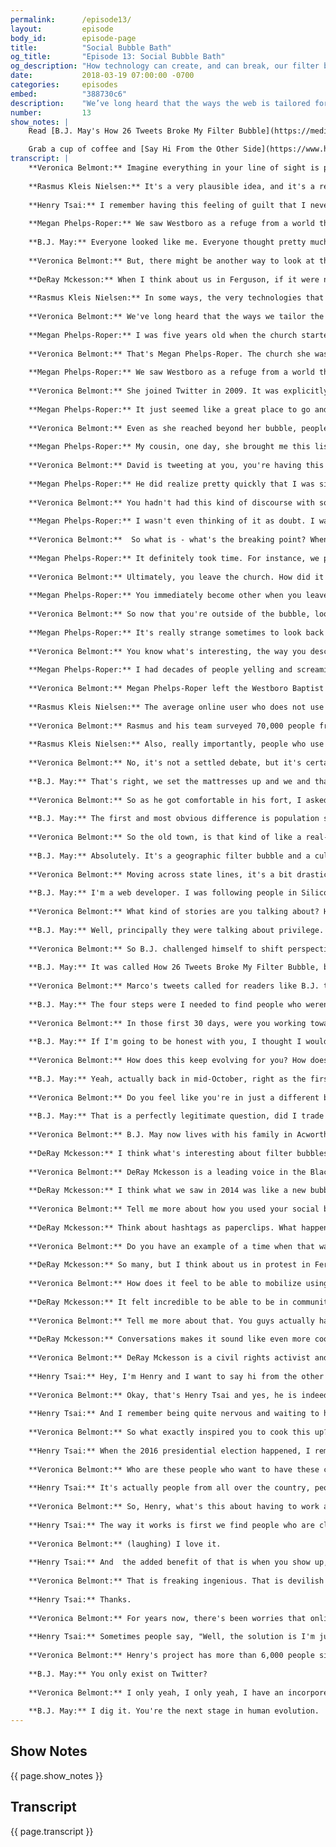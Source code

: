```yaml
---
permalink:      /episode13/
layout:         episode
body_id:        episode-page
title:          "Social Bubble Bath"
og_title:       "Episode 13: Social Bubble Bath"
og_description: "How technology can create, and can break, our filter bubbles."
date:           2018-03-19 07:00:00 -0700
categories:     episodes
embed:          "388730c6"
description:    "We’ve long heard that the ways the web is tailored for each user—how we search, what we’re shown, who we read and follow— reinforces walls between us. Veronica Belmont investigates how social media can create, and can break, our filter bubbles. Megan Phelps-Roper discusses the Westboro Baptist Church, and the bubbles that form both on and offline. B.J. May talks about the bubbles he encountered every day, in his Twitter feed, and tells us how he broke free. Rasmus Nielsen suggests social media isn’t the filter culprit we think it is. And, within the context of a divided America, DeRay McKesson argues that sometimes bubbles are what hold us together."
number:         13
show_notes: |
    Read [B.J. May's How 26 Tweets Broke My Filter Bubble](https://medium.com/@bjmay/how-26-tweets-broke-my-filter-bubble-88c1527517f3).

    Grab a cup of coffee and [Say Hi From the Other Side](https://www.hifromtheotherside.com/).
transcript: |
    **Veronica Belmont:** Imagine everything in your line of sight is preselected, that you're living in a box that blocks out whatever doesn't fit with your own identity. Online, we call that a filter bubble, and generally, we think it's a bad thing to be trapped in one. When you're in a filter bubble, you can miss out on seeing the perspective of others.
    
    **Rasmus Kleis Nielsen:** It's a very plausible idea, and it's a really important question.
    
    **Henry Tsai:** I remember having this feeling of guilt that I never had a conversation with someone who disagreed with me about the election.
    
    **Megan Phelps-Roper:** We saw Westboro as a refuge from a world that was full of Satanic people, and lies, and delusions that would lead us to Hell if we indulged them in any way.
    
    **B.J. May:** Everyone looked like me. Everyone thought pretty much like I thought, so, it was comfortable, you know.
    
    **Veronica Belmont:** But, there might be another way to look at this. Maybe sometimes, a bubble can actually be useful.
    
    **DeRay Mckesson:** When I think about us in Ferguson, if it were not for us like coming together, using social media as our own space, we wouldn't have ever begun the protest.
    
    **Rasmus Kleis Nielsen:** In some ways, the very technologies that some people feared would lead us to filter bubbles seem, in fact, to have the opposite consequences. 
    
    **Veronica Belmont:** We've long heard that the ways we tailor the web for each user, how we search, what we're shown, who we read and follow, is driving us apart from each other. Back in the mid-2000s, Google started auto-completing your search results, super handy. A little while later, other platforms caught on. Predict what the user wants to see and you get more clicks and more user activity. Filter bubbles were good for business. Then they were good for advertisers, and then for political campaigns, then good for propaganda bots. The bubbles have now been weaponized. Meanwhile, we're reading only the news we want, following only the people that align with our view of the world. Comforting, but also isolating. In this episode, we're leaning into how social media can create and can break our filter bubbles in both our online lives and in our offline ones. I'm Veronica Belmont and this is IRL Online Life Is Real Life, an original podcast from Mozilla. 
    
    **Megan Phelps-Roper:** I was five years old when the church started protesting, so I grew up talking about current events in light of the church's understanding of the Bible and memorizing chapters at a time, and then standing on a picket line almost daily, talking to people about these ideas. 
    
    **Veronica Belmont:** That's Megan Phelps-Roper. The church she was born into is the Westboro Baptist Church. That may ring a bell. They're often in the news, holding signs at the funerals of soldiers or picketing events that support gay people. It's easy to dislike everything the church stands for. Essentially, their MO is to argue that anything bad that happens, terror strikes, tsunamis, AIDS, it's all God's wrath. It's all punishment for being wicked. Megan grew up in that world view and believed it to be true. Westboro Church built an enormously powerful bubble around its members. 
    
    **Megan Phelps-Roper:** We saw Westboro as a refuge from a world that was full of satanic people and lies and delusions that would lead us to hell if we indulged them in any way. So I thought our message was the truth of God and the only hope for mankind.
    
    **Veronica Belmont:** She joined Twitter in 2009. It was explicitly to promote her church's views. The church encouraged it.
    
    **Megan Phelps-Roper:** It just seemed like a great place to go and preach and warn people about their sins.
    
    **Veronica Belmont:** Even as she reached beyond her bubble, people started reaching back. Ultimately, this would lead her to leaving the church forever. 
    
    **Megan Phelps-Roper:** My cousin, one day, she brought me this list, 100 Most Influential Jews on Twitter. Number two on that list was a man named David Abitbol. I was tweeting several people on the list, but he was the one who really responded, at first. I said something about Jewish customs being dead rote rituals that would lead them all to hell and he initially responded with a lot of hostility and anger, which was exactly what I expected because that was how things had always happened on the picket line.
    
    **Veronica Belmont:** David is tweeting at you, you're having this back and forth, it feels very aggressive. At what point did that start to change? How did you feel in that moment?
    
    **Megan Phelps-Roper:** He did realize pretty quickly that I was sincere, what I believe was the truth of God. His tone sort of changed, became a lot more like friendly barbs, instead of these angry insults. And then it sort of enabled us to start asking each other questions. He started asking me questions about our picket signs. I wanted to know about Jewish theology and their understanding of the world so that I could better refute it. I picketed him twice during this time. He came out to the picket line to chat, so I'm holding a "God Hates Jews" sign, he comes up and brings me this Israeli dessert that he brought from Jerusalem, where he lives, and I brought him peppermint chocolate. It was sort of moving to me in a way that I wasn't consciously aware of at the time. 
    
    **Veronica Belmont:** You hadn't had this kind of discourse with someone before. This is really the first time these seeds of doubt are becoming implanted in your mind.
    
    **Megan Phelps-Roper:** I wasn't even thinking of it as doubt. I wasn't aware in that moment that I was being changed, but when I was on Twitter, I was open in a way that just I never could be in real life. It just sort of gave me a window into other people's lives in a way that helped me see that they weren't what I was taught.
    
    **Veronica Belmont:**  So what is - what's the breaking point? When do you realize that things for you are different?
    
    **Megan Phelps-Roper:** It definitely took time. For instance, we protested funerals, and then being on Twitter, I would see the way that people responded to tragedy and I became increasingly uncomfortable celebrating tragedy. And I felt like "This doesn't seem quite right," and then another thing, "This doesn't seem quite right." And you know  it just became this sort of unraveling. 
    
    **Veronica Belmont:** Ultimately, you leave the church. How did it feel for you to finally burst that bubble?
    
    **Megan Phelps-Roper:** You immediately become other when you leave, so the day that I left there were several people who came and tried to talk me out of it, but once they realize that you won't be swayed away from making this decision, it's just over. You are basically disowned, shunned. They will have no relationship with you whatsoever. It's devastating, you know?  
    
    **Veronica Belmont:** So now that you're outside of the bubble, looking back in, what does that look like to you?
    
    **Megan Phelps-Roper:** It's really strange sometimes to look back at old videos of myself or current videos of my family and because, of course, there's a part of my brain that knows exactly what they're saying and where they're coming from and why they think the way that they do. It’s something I think about often is how can I help my family, who are still there, to question some of the ideas that they hold. And  they can change, and I know that they can.
    
    **Veronica Belmont:** You know what's interesting, the way you describe this, it sounds like you are actually the Rosetta Stone into the Westboro Baptist Church because you are able to reverse engineer their arguments in a way that most people on the outside don't have the ability to do.
    
    **Megan Phelps-Roper:** I had decades of people yelling and screaming and attacking, physically attacking, and threatening. Those things only pushed me even deeper into my ideology. The thing that changed me, or that helped me change and to see things differently, was people who took the time and had you know the willingness and the compassion to understand where I was coming from. It's so much more effective. We've talked about bubbles so much, I feel like we're being pushed deeper and deeper into our bubbles and thinking that the only answer is to yell louder, resist harder, and I think it's the opposite. It's the willingness to be vulnerable and have the conversation and to listen. 
    
    **Veronica Belmont:** Megan Phelps-Roper left the Westboro Baptist Church with her sister in 2012. You can still find her on Twitter. Last year, the Reuters Institute for the Study of Journalism published a report. They wanted to see to what extent social media did inflate filter bubbles, particularly around the kind of news information the average user consumed. Rasmus Nielsen helped write that report. He found that, as far as our news diets are concerned, Twitter and Facebook aren't the poison they're made out to be.
    
    **Rasmus Kleis Nielsen:** The average online user who does not use social media, use somewhere in between one or two different sources of online news per week, whereas those who use social media are exposed to significantly more different sources of online news.
    
    **Veronica Belmont:** Rasmus and his team surveyed 70,000 people from 36 countries. 
    
    **Rasmus Kleis Nielsen:** Also, really importantly, people who use social media are also engaging with sources from different ends of the political spectrum, if you will. More liberal and more conservative sources. In some ways, the very technologies that some people feared would lead us to filter bubbles, right now, at least as they have operated in recent years, seem in fact to have the opposite consequences. 
    
    **Veronica Belmont:** No, it's not a settled debate, but it's certainly interesting. And if we're talking about media diets, the stuff we consume and the stuff we don't, then we can make choices about what's in that diet. When I reached B.J. May, he was in the middle of a pretty big choice himself. B.J.'s employer offered him a chance to relocate and he took it. He moved his whole family to a suburb north of Atlanta, Georgia. Like he was literally in the middle of doing this, he was in a mostly empty house when we talked. 
    
    **B.J. May:** That's right, we set the mattresses up and we and that's our audio booth right now, is basically a pillow fort so that we could have some quiet.
    
    **Veronica Belmont:** So as he got comfortable in his fort, I asked him to compare his new town to his old one.
    
    **B.J. May:** The first and most obvious difference is population size. The town I'm moving to has a population of about 30,000 people and the town that I'm moving from has a population of 1,200 people. It's a very small, German farming town in Central Illinois I'm leaving and I'm moving to a Northern Atlanta suburb. It's a lot bigger. 
    
    **Veronica Belmont:** So the old town, is that kind of like a real-life filter bubble, then?
    
    **B.J. May:** Absolutely. It's a geographic filter bubble and a cultural filter bubble. Everyone looked like me, everyone thought pretty much like I thought, and it was easy to become comfortable to the point that complacency sets in you know? 
    
    **Veronica Belmont:** Moving across state lines, it's a bit drastic, but the move is really a culmination of something B.J.'s been working on for the past couple years. See, while B.J. lived in that little farming town, he started noticing how his world didn't match up with the one people were talking about on social.
    
    **B.J. May:** I'm a web developer. I was following people in Silicon Valley. I was following people in major metropolitan areas. And as I got connected to them, I realized that their stories were really not like mine.
    
    **Veronica Belmont:** What kind of stories are you talking about? How are they so different from your own personal experience?
    
    **B.J. May:** Well, principally they were talking about privilege. They were talking about prejudice. They were talking about discrimination. They were talking about sexism and racism. I just quite simply had not been exposed to those notions and I was in such a homogenous community for my whole life that I didn't have to watch anyone else experience them either.
    
    **Veronica Belmont:** So B.J. challenged himself to shift perspective and then came the spark. A string of tweets that changed everything. He posted an article on Medium about what happened next.
    
    **B.J. May:** It was called How 26 Tweets Broke My Filter Bubble, but those 26 tweets came from a guy, a black man who is a developer. His name is Marco Rogers. 
    
    **Veronica Belmont:** Marco's tweets called for readers like B.J. to break their bubbles through a series of steps. B.J. outlined the four steps and decided he would do just that.
    
    **B.J. May:** The four steps were I needed to find people who weren't like me. That was the first thing. The second one was I was going to follow one of those people every single day for 30 days. For a whole month, I'm going to follow one new account every single day and I'm going to keep following each of them for no fewer than 30 days. I wanted to expose myself to whatever they were talking about. I wanted to find accounts that would make me uncomfortable, that would challenge the boundaries of my own belief system and force myself to be exposed to those. The third rule was I wouldn't engage with them in any fashion, apart from just reading. I would not ask them questions, I would not demand that they clarify their position, I would not make them define things or debate with them. I would not interact in any way apart from just reading. And then finally, the fourth rule was that I would engage in my own self-study when I did encounter terms or concepts that were foreign to me. That kind of goes along with the third rule. And all those rules were based on how I saw people interacting in this space and getting burned. When someone was doing this wrong, when someone was interacting with these more marginalized groups and getting shouted out of the room, it was because they weren't doing these things. That was my observation there. 
    
    **Veronica Belmont:** In those first 30 days, were you working towards a finish line? Did you think at the end of the 30 days that was going to be the bubble popped or was there a goal you were working towards?
    
    **B.J. May:** If I'm going to be honest with you, I thought I would be done with it and walk away from it and be able to get myself a sticker star, and maybe I'll get a pat on the back and people will think I'm very smart and a really great ally and that will be the end of that. That's not how it works at all. I had to make those things permanent. I loosened up the rules just a little bit on how much I would interact with these various marginalized group members, but I still try and listen more than I speak.
    
    **Veronica Belmont:** How does this keep evolving for you? How does online culture affect these choices you're making, like the #metoo movement, for instance, these new cultural moments continue to happen. Are you trying to stay up to date on all of these?
    
    **B.J. May:** Yeah, actually back in mid-October, right as the first set of high-profile workplace harassment cases started to get circulated, I unfollowed anyone who identifies as a man on Twitter. So I've been doing that for a couple months now and I've got to tell you, Twitter's a little better. It is. 
    
    **Veronica Belmont:** Do you feel like you're in just a different bubble now?
    
    **B.J. May:** That is a perfectly legitimate question, did I trade one bubble for another right?. I've had a couple people suggest exactly that to me. Based on the fact that all my friends and family that I've had for years, that many of my coworkers remain in the worldview from whence I originated you know, I don't think that that's actually the case. I don't think that I've actually fully traded one bubble for another. I don't exist only on Twitter. I didn't trade one life for another, I traded a set of Twitter followers and Twitter accounts for another. These social media tools that we have at our disposal, they're powerful, but you have to be intentional about your usage of them. If they are just passive reinforcements of the worldview that you already have and the worldview of the people around you, then that filter bubble stops becoming a bubble and becomes a prison. Just do it on purpose. Don't let the voices that come to you and the opinions that impact you just happen. Look at them and inspect them and challenge them and decide if they're worth keeping or not.
    
    **Veronica Belmont:** B.J. May now lives with his family in Acworth, Georgia. He says he picked Georgia deliberately because he wanted his kids to be exposed to a wider diversity of people and perspectives. There's a link to B.J.'s Medium post, How 26 Tweets Broke My Filter Bubble, in the show notes to this episode. Find it at IRLPodcast.org. I'm Veronica Belmont and this is IRL Online Life Is Real Life. Not everybody inside a bubble thinks they're trapped. For the powerless, being able to access a community, a feedback chamber can be empowering. 
    
    **DeRay Mckesson:** I think what's interesting about filter bubbles is how they're created. I think we often talk about them as these static things that always exist. 
    
    **Veronica Belmont:** DeRay Mckesson is a leading voice in the Black Lives Matter movement. He's a pro at merging on-the-streets activism with really effective social media outreach. Deray was there at the very start of Black Lives Matter and he saw right away not all filter bubbles are created equal.
    
    **DeRay Mckesson:** I think what we saw in 2014 was like a new bubble emerge, that people had obviously used Twitter as a mechanism for social good in other places, at mass scale in other countries. There weren't automatically a set of activists who like understood how to protest and stand in the street the way that it was happening in real time. A filter bubble was emerging, like a community all of a sudden had just begun to form.
    
    **Veronica Belmont:** Tell me more about how you used your social bubble to your advantage.
    
    **DeRay Mckesson:** Think about hashtags as paperclips. What happened in the early days, it was Mike Brown, it was Ferguson. Those were the first two hashtags before we started using Black Lives Matter. Those hashtags became the primary organizing tool, the way that we rallied thousands of people on the street and moved them, but in those early days it was just so new for people that we were able to use the nascency of hashtags and things like that for social justice to really mobilize.
    
    **Veronica Belmont:** Do you have an example of a time when that was especially useful?
    
    **DeRay Mckesson:** So many, but I think about us in protest in Ferguson. One of the nights of the single biggest protest, me and three of my friends were standing on a corner, nobody's there, and we start Tweeting "People need to come. There's something happening." A couple thousand people come literally because the three of us just said, "This is the place to be." That happened a lot you know, where we could move big groups of people by delivering the message in the right way.
    
    **Veronica Belmont:** How does it feel to be able to mobilize using a platform like social media, like Twitter. 
    
    **DeRay Mckesson:** It felt incredible to be able to be in community with people and not necessarily need to know their faces, but you can know their hearts by what was happening online. Like it was really powerful because we were just connected so quickly and we could get feedback so quickly. So you think about the people in Palestine taught us how to deal with teargas before anybody came and did a training in St. Louis, and that was powerful.
    
    **Veronica Belmont:** Tell me more about that. You guys actually had conversations with other groups about how to handle these kinds of situations?
    
    **DeRay Mckesson:** Conversations makes it sound like even more coordinated and formal. We were just going through a crisis right and people reached out, being like, "Here's what you can do." There was people in Palestine that helped us with teargas. There was some of the Occupy people that helped us think about strategy in the street better. They could get to us pretty quickly right because all they had to do is DM us. There were these really experienced hackers who helped us secure our phones and our computers and it just happened in real time in a way that we weren't prepared for. We didn't know what was happening. Now we look back, we just knew people were coming to stand with us.
    
    **Veronica Belmont:** DeRay Mckesson is a civil rights activist and leader. He also hosts a social justice and politics podcast called Pod Save The People. So, are you ready to burst out of your bubble? Want a little help to get you started? There's a number of places online offering to help you do just that. 
    
    **Henry Tsai:** Hey, I'm Henry and I want to say hi from the other side. 
    
    **Veronica Belmont:** Okay, that's Henry Tsai and yes, he is indeed saying hi, to you specifically. He launched a bubble-busting website of sorts. It's called well Hi From The Other Side. Say you're a conservative and you want to get to know a liberal better, so you sign up on the website and answer a few questions. Henry's algorithm crunches some data and pairs you with someone. Then you commit to meeting offline, in the real world, and start a conversation. His program paired the first two volunteers last fall. 
    
    **Henry Tsai:** And I remember being quite nervous and waiting to hear back from them to see whether they even went through with the conversation. I think they did about two or three days later. It turns out they went to a pizza shop or a burger place at midnight, because that was the only time that the two of them were both available. You know both had said, independently, that they were surprised at how civil it was and how nice the other person was. And I'm proud to report, actually, that I haven't heard of a single negative experience. 
    
    **Veronica Belmont:** So what exactly inspired you to cook this up?
    
    **Henry Tsai:** When the 2016 presidential election happened, I remember having this feeling of guilt that I never had a conversation with someone who basically disagreed with me about the election. Then I was seeing on Facebook all these posts of people saying, "Wow. I really want to talk to someone on the other side."
    
    **Veronica Belmont:** Who are these people who want to have these conversations?
    
    **Henry Tsai:** It's actually people from all over the country, people from every state, many people from outside of the country trying to have these conversations, too. We have everyone from someone who's about to go off to college to retirees to schoolteachers to people working at restaurants. They go in without any idea of who the other person is, other than a name. We introduce people to each other as if they're two mutual friends of mine. I would say, "Hey, Veronica, meet Dominic and ne of you supported Hillary Clinton and the other one supported Donald Trump in the election. Here's some suggestions for having a good conversation." Then we kind of just send people off. 
    
    **Veronica Belmont:** So, Henry, what's this about having to work as a team to get free coffee?
    
    **Henry Tsai:** The way it works is first we find people who are close to each other and then we separately send each individual essentially half of the code they need to unlock the Starbucks gift card. 
    
    **Veronica Belmont:** (laughing) I love it.
    
    **Henry Tsai:** And  the added benefit of that is when you show up, you would have to work together, even for 30 seconds. There's research showing that if people work together towards anything, towards something, it kind of reorients their relationship. And I thought, "What a great way to get people on the right foot when they have their conversation."
    
    **Veronica Belmont:** That is freaking ingenious. That is devilish and fiendish and amazing. That's super smart. I love it. I love it.
    
    **Henry Tsai:** Thanks.
    
    **Veronica Belmont:** For years now, there's been worries that online everyone's being put into a filter bubble, so everyone's entrenched in their beliefs and most people don't or won't or can't escape, so what do you make of the attitude around this?
    
    **Henry Tsai:** Sometimes people say, "Well, the solution is I'm just going to get off Facebook," or, "The solution is I'm going to stop using Twitter." I think that's probably not the right approach. For me is what can we do to augment or build upon the tools that we have to make the experience better. 
    
    **Veronica Belmont:** Henry's project has more than 6,000 people signed up. He's been able to pair about 1,500 so far. Look it up at HiFromTheOtherSide.com. For better or for worse, there's no such thing as a bubble-free life. We're in a bubble bath. They form offline, like in Megan's case with the Westboro Baptist Church, and they form online, like B.J. found on his Twitter feed. Bubbles can be the thing that hold us together, like they do for DeRay, or they can be the thing keeping us apart, which Henry is trying to change. There's lots of small ways you can tweak your own bubble. You don't need to move your family to another state or even go for coffee with strangers. Say the news is weirdly depressing. You can seek out a good news aggregator. There's lots of them. If you get most of your news from social media, maybe it's time to audit the list of people you follow. Take stock of who they are and then seek out the voices you're missing. Then, listen. IRL is an original podcast from Mozilla, the not for profit behind the all-new Firefox browser. I'm Veronica Belmont and I'll see you online until we catch up again, IRL. Fun fact, I do actually only exist on Twitter.
    
    **B.J. May:** You only exist on Twitter?
    
    **Veronica Belmont:** I only yeah, I only yeah, I have an incorporeal form that only exists on Twitter.
    
    **B.J. May:** I dig it. You're the next stage in human evolution.
---
```


## Show Notes
<a name="#shownotes"></a>

{{ page.show_notes }}

## Transcript
<a name="#transcript"></a>

{{ page.transcript }}
